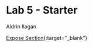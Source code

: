 # Lab 5 - Starter
Aldrin Ilagan

[Expose Section](https://ai-aurum.github.io/CSE110_Lab5_Starter/expose.html){:target="_blank"}